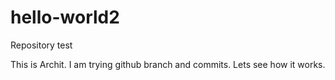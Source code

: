 # hello-world2
Repository test

This is Archit. I am trying github branch and commits. Lets see how it works.


